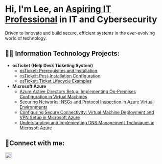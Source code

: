 <h1>Hi, I'm Lee, an <a href="https://linkedin.com/in/lee-jackson-b85a08174">Aspiring IT Professional</a> in IT and Cybersecurity</h1>
<p>Driven to innovate and build secure, efficient systems in the ever-evolving world of technology.</p>



<h2>👨‍💻 Information Technology Projects:</h2>

- <b>osTicket (Help Desk Ticketing System)</b>
  - [osTicket: Prerequisites and Installation](https://github.com/leejack40/osticket-prereqs)
  - [osTicket: Post-Installation Configuration](https://github.com/leejack40/post-install-config)
  - [osTicket: Ticket Lifecycle Examples](https://github.com/leejack40/ticket-lifecycle)
- <b>Microsoft Azure</b>
  - [Azure Active Directory Setup: Implementing On-Premises Configuration in Virtual Machines](https://github.com/leejack40/configure-ad)
  - [Securing Networks: NSGs and Protocol Inspection in Azure Virtual Environments](https://github.com/leejack40/azure-network-protocols)
  - [Configuring Secure Connectivity: Virtual Machine Deployment and VPN Setup in Microsoft Azure](https://github.com/leejack40/VPN-Setup)
  - [Understanding and Implementing DNS Management Techniques in Microsoft Azure](https://github.com/leejack40/DNS-Management)

<h2>🤳Connect with me:</h2>

[<img align="left" alt="Josh | LinkedIn" width="22px" src="https://cdn.jsdelivr.net/npm/simple-icons@v3/icons/linkedin.svg" />][linkedin]

[linkedin]: https://linkedin.com/in/lee-jackson-b85a08174

